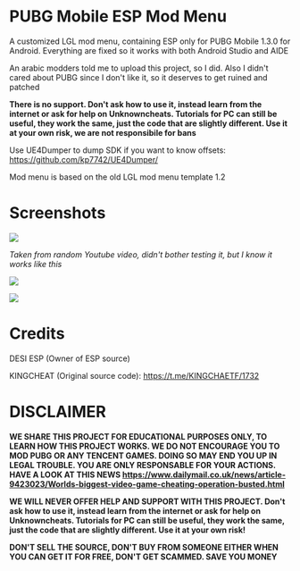 # PUBG Mobile ESP Mod Menu
A customized LGL mod menu, containing ESP only for PUBG Mobile 1.3.0 for Android. Everything are fixed so it works with both Android Studio and AIDE

An arabic modders told me to upload this project, so I did. Also I didn't cared about PUBG since I don't like it, so it deserves to get ruined and patched

**There is no support. Don't ask how to use it, instead learn from the internet or ask for help on Unknowncheats. Tutorials for PC can still be useful, they work the same, just the code that are slightly different. Use it at your own risk, we are not responsibile for bans**

Use UE4Dumper to dump SDK if you want to know offsets: https://github.com/kp7742/UE4Dumper/

Mod menu is based on the old LGL mod menu template 1.2

# Screenshots
![](https://i.imgur.com/lb51q1F.png)

*Taken from random Youtube video, didn't bother testing it, but I know it works like this*

![](https://i.imgur.com/rHO367x.png)

![](https://i.imgur.com/tRXEsvk.png)

# Credits
DESI ESP (Owner of ESP source)

KINGCHEAT (Original source code): https://t.me/KINGCHAETF/1732

# DISCLAIMER
**WE SHARE THIS PROJECT FOR EDUCATIONAL PURPOSES ONLY, TO LEARN HOW THIS PROJECT WORKS. WE DO NOT ENCOURAGE YOU TO MOD PUBG OR ANY TENCENT GAMES. DOING SO MAY END YOU UP IN LEGAL TROUBLE. YOU ARE ONLY RESPONSABLE FOR YOUR ACTIONS. HAVE A LOOK AT THIS NEWS https://www.dailymail.co.uk/news/article-9423023/Worlds-biggest-video-game-cheating-operation-busted.html**

**WE WILL NEVER OFFER HELP AND SUPPORT WITH THIS PROJECT. Don't ask how to use it, instead learn from the internet or ask for help on Unknowncheats. Tutorials for PC can still be useful, they work the same, just the code that are slightly different. Use it at your own risk!**

**DON'T SELL THE SOURCE, DON'T BUY FROM SOMEONE EITHER WHEN YOU CAN GET IT FOR FREE, DON'T GET SCAMMED. SAVE YOU MONEY**
